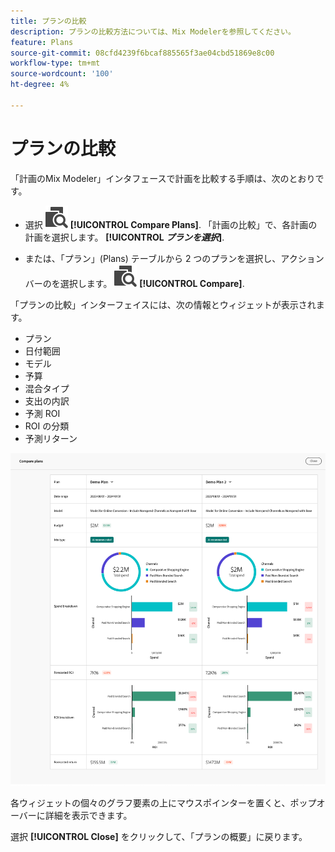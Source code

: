 ```yaml
---
title: プランの比較
description: プランの比較方法については、Mix Modelerを参照してください。
feature: Plans
source-git-commit: 08cfd4239f6bcaf885565f3ae04cbd51869e8c00
workflow-type: tm+mt
source-wordcount: '100'
ht-degree: 4%

---
```



# プランの比較

「計画のMix Modeler」インタフェースで計画を比較する手順は、次のとおりです。

* 選択 ![比較](../assets/icons/Compare.svg) **[!UICONTROL Compare Plans]**. 「計画の比較」で、各計画の計画を選択します。 **[!UICONTROL _プランを選択_]**.

* または、「プラン」(Plans) テーブルから 2 つのプランを選択し、アクションバーのを選択します。 ![比較](../assets/icons/Compare.svg) **[!UICONTROL Compare]**.

「プランの比較」インターフェイスには、次の情報とウィジェットが表示されます。

* プラン
* 日付範囲
* モデル
* 予算
* 混合タイプ
* 支出の内訳
* 予測 ROI
* ROI の分類
* 予測リターン

![プランの比較](../assets/compare-plans.png)

各ウィジェットの個々のグラフ要素の上にマウスポインターを置くと、ポップオーバーに詳細を表示できます。

選択 **[!UICONTROL Close]** をクリックして、「プランの概要」に戻ります。
